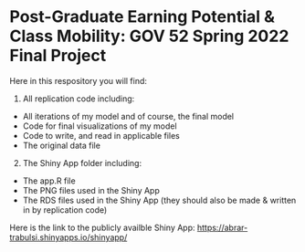 # Post-Graduate Earning Potential & Class Mobility: GOV 52 Spring 2022 Final Project
Here in this respository you will find:

1. All replication code including:
  - All iterations of my model and of course, the final model
  - Code for final visualizations of my model
  - Code to write, and read in applicable files 
  - The original data file

2. The Shiny App folder including:
  - The app.R file
  - The PNG files used in the Shiny App
  - The RDS files used in the Shiny App (they should also be made & written in by replication code)

Here is the link to the publicly availble Shiny App: https://abrar-trabulsi.shinyapps.io/shinyapp/
